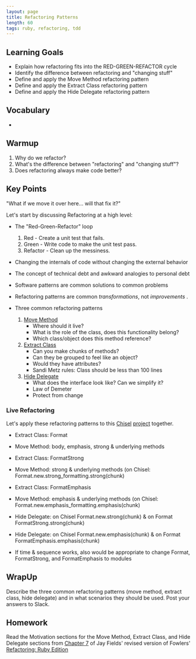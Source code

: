 ```yaml
---
layout: page
title: Refactoring Patterns
length: 60
tags: ruby, refactoring, tdd
---
```


## Learning Goals

*   Explain how refactoring fits into the RED-GREEN-REFACTOR cycle
*   Identify the difference between refactoring and "changing stuff"
*   Define and apply the Move Method refactoring pattern
*   Define and apply the Extract Class refactoring pattern
*   Define and apply the Hide Delegate refactoring pattern

## Vocabulary 
* 

## Warmup
1.  Why do we refactor?
2.  What's the difference between "refactoring" and "changing stuff"?
3.  Does refactoring always make code better?

## Key Points
"What if we move it over here... will that fix it?"  

Let's start by discussing Refactoring at a high level:

*   The "Red-Green-Refactor" loop

    1.  Red - Create a unit test that fails.
    2.  Green - Write code to make the unit test pass.
    3.  Refactor - Clean up the messiness.


*   Changing the internals of code without changing the external behavior
*   The concept of technical debt and awkward analogies to personal debt
*   Software patterns are common solutions to common problems
*   Refactoring patterns are common *transformations*, not *improvements* .
*   Three common refactoring patterns

    1.  [Move Method](refactoring_patterns_station_1)
        * Where should it live?
        * What is the role of the class, does this functionality belong?  
        * Which class/object does this method reference?  
    2.  [Extract Class](refactoring_patterns_station_2)
        * Can you make chunks of methods?  
        * Can they be grouped to feel like an object?  
        * Would they have attributes?
        * Sandi Metz rules: Class should be less than 100 lines
    3.  [Hide Delegate](refactoring_patterns_station_3)
        * What does the interface look like? Can we simplify it?  
        * Law of Demeter
        * Protect from change

### Live Refactoring  
Let's apply these refactoring patterns to this [Chisel](https://github.com/turingschool/curriculum/blob/master/source/projects/chisel.markdown) [project](https://github.com/AliSchlereth/chisel) together.   

* Extract Class: Format  
* Move Method: body, emphasis, strong & underlying methods  
* Extract Class: FormatStrong  
* Move Method: strong & underlying methods (on Chisel: Format.new.strong_formatting.strong(chunk)  
* Extract Class: FormatEmphasis  
* Move Method: emphasis & underlying methods (on Chisel: Format.new.emphasis_formatting.emphasis(chunk)  
* Hide Delegate: on Chisel Format.new.strong(chunk) & on Format FormatStrong.strong(chunk)   
* Hide Delegate: on Chisel Format.new.emphasis(chunk) & on Format FormatEmphasis.emphasis(chunk)  

* If time & sequence works, also would be appropriate to change Format, FormatStrong, and FormatEmphasis to modules  

## WrapUp  
Describe the three common refactoring patterns (move method, extract class, hide delegate) and in what scenarios they should be used. Post your answers to Slack.  

## Homework
Read the Motivation sections for the Move Method, Extract Class, and Hide Delegate sections from [Chapter 7](https://drive.google.com/file/d/0B4C6lfVKu-E7ZlFDTnhyTklXdm8/view?usp=sharing) of Jay Fields' revised version of Fowlers'
[Refactoring: Ruby Edition](http://www.amazon.com/Refactoring-Edition-Addison-Wesley-Professional-Series/dp/0321984137)
